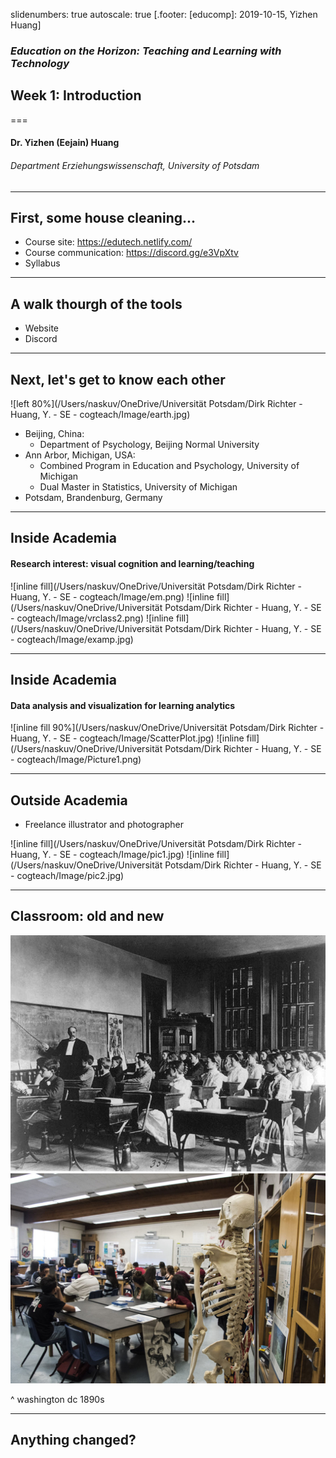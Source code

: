 slidenumbers: true
autoscale: true
[.footer: [educomp]: 2019-10-15, Yizhen Huang]

### *Education on the Horizon: Teaching and Learning with Technology*
## Week 1: Introduction
===
#### Dr. Yizhen (Eejain) Huang
###### Department Erziehungswissenschaft, University of Potsdam


----
## First, some house cleaning...
- Course site: https://edutech.netlify.com/
- Course communication: https://discord.gg/e3VpXtv
- Syllabus  

---
## A walk thourgh of the tools
- Website
- Discord

---
## Next, let's get to know each other
![left 80%](/Users/naskuv/OneDrive/Universität Potsdam/Dirk Richter - Huang, Y. - SE - cogteach/Image/earth.jpg)

- Beijing, China: 
    -  Department of Psychology, Beijing Normal University
- Ann Arbor, Michigan, USA: 
    - Combined Program in Education and Psychology, University of Michigan
    - Dual Master in Statistics, University of Michigan
- Potsdam, Brandenburg, Germany

---
## Inside Academia

#### Research interest: visual cognition and learning/teaching

![inline fill](/Users/naskuv/OneDrive/Universität Potsdam/Dirk Richter - Huang, Y. - SE - cogteach/Image/em.png) ![inline fill](/Users/naskuv/OneDrive/Universität Potsdam/Dirk Richter - Huang, Y. - SE - cogteach/Image/vrclass2.png)
![inline fill](/Users/naskuv/OneDrive/Universität Potsdam/Dirk Richter - Huang, Y. - SE - cogteach/Image/examp.jpg) 

---

## Inside Academia
#### Data analysis and visualization for learning analytics
![inline fill 90%](/Users/naskuv/OneDrive/Universität Potsdam/Dirk Richter - Huang, Y. - SE - cogteach/Image/ScatterPlot.jpg) ![inline fill](/Users/naskuv/OneDrive/Universität Potsdam/Dirk Richter - Huang, Y. - SE - cogteach/Image/Picture1.png)

---
## Outside Academia
- Freelance illustrator and photographer

![inline fill](/Users/naskuv/OneDrive/Universität Potsdam/Dirk Richter - Huang, Y. - SE - cogteach/Image/pic1.jpg) ![inline fill](/Users/naskuv/OneDrive/Universität Potsdam/Dirk Richter - Huang, Y. - SE - cogteach/Image/pic2.jpg)

---
## Classroom: old and new
![inline fill](Image/classrooms-1890s-1.jpg)![inline fill](Image/classroom.jpg)

^ washington dc 1890s

---
## Anything changed?



